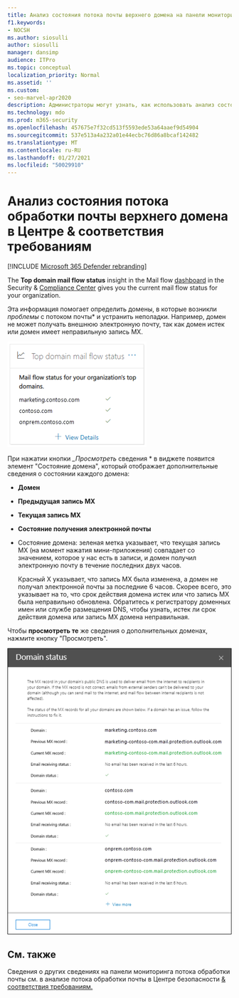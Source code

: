 ```yaml
---
title: Анализ состояния потока почты верхнего домена на панели мониторинга потока почты
f1.keywords:
- NOCSH
ms.author: siosulli
author: siosulli
manager: dansimp
audience: ITPro
ms.topic: conceptual
localization_priority: Normal
ms.assetid: ''
ms.custom:
- seo-marvel-apr2020
description: Администраторы могут узнать, как использовать анализ состояния потока обработки почты верхнего домена на панели мониторинга потока обработки почты в Центре безопасности и соответствия требованиям & для устранения неполадок потока обработки почты, связанных с их записями MX.
ms.technology: mdo
ms.prod: m365-security
ms.openlocfilehash: 457675e7f32cd513f5593ede53a64aaef9d54904
ms.sourcegitcommit: 537e513a4a232a01e44ecbc76d86a8bcaf142482
ms.translationtype: MT
ms.contentlocale: ru-RU
ms.lasthandoff: 01/27/2021
ms.locfileid: "50029910"
---
```

# <a name="top-domain-mail-flow-status-insight-in-the-security--compliance-center"></a>Анализ состояния потока обработки почты верхнего домена в Центре & соответствия требованиям

[!INCLUDE [Microsoft 365 Defender rebranding](../includes/microsoft-defender-for-office.md)]


The **Top domain mail flow status** insight in the Mail flow [dashboard](mail-flow-insights-v2.md) in the Security & [Compliance Center](https://protection.office.com) gives you the current mail flow status for your organization.

Эта информация помогает определить домены, в которые возникли *_проблемы_* с потоком почты* и устранить неполадки. Например, домен не может получать внешнюю электронную почту, так как домен истек или домен имеет неправильную запись MX.

![Мини-приложения состояния потока обработки почты на панели мониторинга потока обработки почты в Центре безопасности & соответствия требованиям](../../media/mfi-top-domain-mail-flow-status-widget.png)

При нажатии кнопки *_Просмотреть* сведения * в виджете появится элемент "Состояние домена", который отображает дополнительные сведения о состоянии каждого домена: 

- **Домен**
- **Предыдущая запись MX**
- **Текущая запись MX**
- **Состояние получения электронной почты**
- Состояние домена: зеленая метка указывает, что текущая запись MX (на момент нажатия мини-приложения) совпадает со значением, которое у нас есть в записи, и домен получил электронную почту в течение последних двух часов.

  Красный X указывает, что запись MX была изменена, а домен не получал электронной почты за последние 6 часов. Скорее всего, это указывает на то, что срок действия домена истек или что запись MX была неправильно обновлена. Обратитесь к регистратору доменных имен или службе размещения DNS, чтобы узнать, истек ли срок действия домена или запись MX домена неправильная.

Чтобы **просмотреть те** же сведения о дополнительных доменах, нажмите кнопку "Просмотреть".

![Flyout Details in the Top domain mail flow status insight](../../media/mfi-top-domain-mail-flow-status-view-details.png)

## <a name="see-also"></a>См. также

Сведения о других сведениях на панели мониторинга потока обработки почты см. в анализе потока обработки почты в Центре безопасности [& соответствия требованиям.](mail-flow-insights-v2.md)
